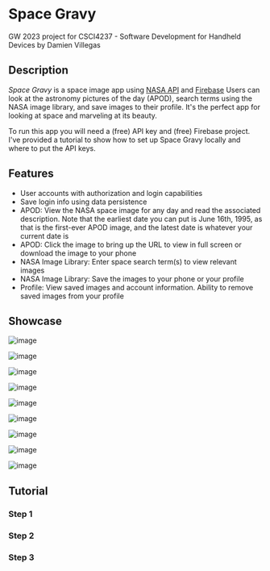 # Space Gravy

GW 2023 project for CSCI4237 - Software Development for Handheld Devices by Damien Villegas

## Description

*Space Gravy* is a space image app using [NASA API](https://api.nasa.gov/) and [Firebase](https://firebase.google.com/?gad_source=1&gclid=EAIaIQobChMI89Sx7viFgwMVTvnICh2NsQxoEAAYASAAEgLH9_D_BwE&gclsrc=aw.ds) Users can look at the astronomy pictures of the day (APOD), search terms using the NASA image library, and save images to their profile. It's the perfect app for looking at space and marveling at its beauty.

To run this app you will need a (free) API key and (free) Firebase project. I've provided a tutorial to show how to set up Space Gravy locally and where to put the API keys.

## Features

- User accounts with authorization and login capabilities
- Save login info using data persistence
- APOD: View the NASA space image for any day and read the associated description. Note that the earliest date you can put is June 16th, 1995, as that is the first-ever APOD image, and the latest date is whatever your current date is
- APOD: Click the image to bring up the URL to view in full screen or download the image to your phone
- NASA Image Library: Enter space search term(s) to view relevant images
- NASA Image Library: Save the images to your phone or your profile
- Profile: View saved images and account information. Ability to remove saved images from your profile

## Showcase

![image](images/showcase1.png)

![image](images/showcase2.png)

![image](images/showcase3.png)

![image](images/showcase4.png)

![image](images/showcase5.png)

![image](images/showcase6.png)

![image](images/showcase7.png)

![image](images/showcase8.png)

![image](images/showcase9.png)

## Tutorial 

### Step 1


### Step 2


### Step 3


